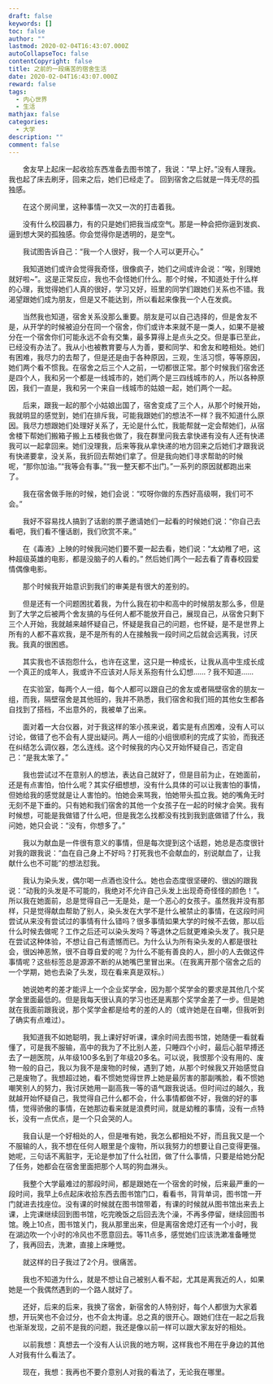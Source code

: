 ```yaml
---
draft: false
keywords: []
toc: false
author: ""
lastmod: 2020-02-04T16:43:07.000Z
autoCollapseToc: false
contentCopyright: false
title: 之前的一段痛苦的宿舍生活
date: 2020-02-04T16:43:07.000Z
reward: false
tags:
  - 内心世界
  - 生活
mathjax: false
categories:
  - 大学
description: ""
comment: false
---
```


&#8195;&#8195;舍友早上起床一起收拾东西准备去图书馆了，我说：“早上好。”没有人理我。我也起了床去刷牙，回来之后，她们已经走了。
回到宿舍之后就是一阵无尽的孤独感。

<!--more-->


&#8195;&#8195;在这个房间里，这种事情一次又一次的打击着我。

&#8195;&#8195;没有什么校园暴力，有的只是她们把我当成空气。那是一种会把你逼到发疯、逼到想大哭的孤独感。你会觉得你是透明的，是空气。

&#8195;&#8195;我试图告诉自己：“我一个人很好，我一个人可以更开心。”

&#8195;&#8195;我知道她们或许会觉得我奇怪，很像疯子，她们之间或许会说：“唉，别理她就好啦~”。这是正常反应，我也不会怪她们什么。那个时候，不知道处于什么样的心理，我觉得她们人真的很好，学习又好，班里的同学们跟她们关系也不错。我渴望跟她们成为朋友，但是又不能达到，所以看起来像我一个人在发疯。

&#8195;&#8195;当然我也知道，宿舍关系没那么重要。朋友是可以自己选择的，但是舍友不是，从开学的时候被迫分在同一个宿舍，你们或许本来就不是一类人，如果不是被分在一个宿舍你们可能永远不会有交集，最多算得上是点头之交。但是事已至此，已经没有办法了。我从小也被教育要与人为善，要和同学、和舍友和睦相处。她们有困难，我尽力的去帮了，但是还是由于各种原因，三观，生活习惯，等等原因，她们两个看不惯我。在宿舍之后三个人之前，一切都很正常。那个时候我们宿舍还是四个人，我和另一个都是一线城市的，她们两个是三四线城市的人，所以各种原因，我们一直是，我和另一个来自一线城市的姑娘一起，她们两个一起。

&#8195;&#8195;后来，跟我一起的那个小姑娘出国了，宿舍变成了三个人，从那个时候开始，我就明显的感觉到，她们在排斥我，可能我跟她们的想法不一样？我不知道什么原因。我尽力想跟她们处理好关系了，无论是什么忙，我能帮就一定会帮她们，从宿舍楼下帮她们搬箱子搬上五楼我也做了，我在群里问我去拿快递有没有人还有快递我可以一起拿回来。她们没理我，后来等我从拿快递的地方回来之后她们才跟我说有快递要拿，没关系，我折回去帮她们拿了。但是我向她们寻求帮助的时候呢，“那你加油。”“我等会有事。”“我一整天都不出门。”一系列的原因就都跑出来了。

&#8195;&#8195;我在宿舍做手账的时候，她们会说：“哎呀你做的东西好高级啊，我们可不会。”

&#8195;&#8195;我好不容易找人搞到了话剧的票子邀请她们一起看的时候她们说：“你自己去看吧，我们看不懂话剧，我们欣赏不来。”

&#8195;&#8195;在《毒液》上映的时候我问她们要不要一起去看，她们说：“太幼稚了吧，这种超级英雄的电影，都是没脑子的人看的。” 然后她们两个一起去看了青春校园爱情偶像电影。

&#8195;&#8195;那个时候我开始意识到我们的审美是有很大的差别的。

&#8195;&#8195;但是还有一个问题困扰着我，为什么我在初中和高中的时候朋友那么多，但是到了大学之后被两个舍友搞的与任何人都不能放开自己，展现自己，从宿舍只剩下三个人开始，我就越来越怀疑自己，怀疑是我自己的问题，也怀疑，是不是世界上所有的人都不喜欢我，是不是所有的人在接触我一段时间之后就会远离我，讨厌我。我真的很困惑。

&#8195;&#8195;其实我也不该抱怨什么，也许在这里，这只是一种成长，让我从高中生成长成一个真正的成年人，我或许不应该对人际关系抱有什么幻想……？我不知道……

&#8195;&#8195;在实验室，每两个人一组，每个人都可以跟自己的舍友或者隔壁宿舍的朋友一组，而我，隔壁宿舍是其他班的，我并不熟悉，我们宿舍和我们班的其他女生都各自找到了搭档，不出意外的，我被单了出来。

&#8195;&#8195;面对着一大台仪器，对于我这样的笨小孩来说，着实是有点困难，没有人可以讨论，做错了也不会有人提出疑问。两人一组的小组很顺利的完成了实验，而我还在纠结怎么调仪器，怎么连线。这个时候我的内心又开始怀疑自己，否定自己：“是我太笨了。”

&#8195;&#8195;我也尝试过不在意别人的想法，表达自己就好了，但是目前为止，在她面前，还是有点害怕，怕什么呢？其实仔细想想，没有什么具体的可以让我害怕的事情，但她给我的感觉就是让人害怕的。怕她会来骂我，怕她带头孤立我。她的嘴角无时无刻不是下垂的。只有她和我们宿舍的其他一个女孩子在一起的时候才会笑。我有时候想，可能是我做错了什么吧，但是我怎么找都没有找到我到底做错了什么，我问她，她只会说：“没有，你想多了。”

&#8195;&#8195;我以为献血是一件很有意义的事情，但是每次提到这个话题，她总是态度很针对我的跟我说：“血在自己身上不好吗？打死我也不会献血的，别说献血了，让我献什么也不可能”的想法怼我。

&#8195;&#8195;我认为染头发，偶尔喝一点酒也没什么。她也会态度很坚硬的、很凶的跟我说：“动我的头发是不可能的，我绝对不允许自己头发上出现奇奇怪怪的颜色！”。所以我在她面前，总是觉得自己一无是处，是一个恶心的女孩子。虽然我并没有那样，只是觉得献血帮助了别人，染头发在大学不是什么被禁止的事情，在这段时间尝试从来没有尝试过的事情有什么错吗？很多事情如果大学的时候不去做，那以后什么时候去做呢？工作之后还可以染头发吗？等退休之后就更难染头发了。我只是在尝试这种体验，不想让自己有遗憾而已。为什么认为所有染头发的人都是很社会，很凶神恶煞，很不自尊自爱的呢？为什么不能有善良的人，胆小的人去做这件事情呢？这些标签总是源源不断的从她嘴巴里冒出来。（在我离开那个宿舍之后的一个学期，她也去染了头发，现在看来真是双标。）

&#8195;&#8195;她说她考的差才能评上一个企业奖学金，因为那个奖学金的要求是其他几个奖学金里面最低的。但是我每天很认真的学习也还是离那个奖学金差了一步。但是她就在我面前跟我说，那个奖学金都是给考的差的人的（或许她是在自嘲，但我听到了确实有点难过）。

&#8195;&#8195;我知道我不如她聪明，我上课好好听课，课余时间去图书馆，她随便一看就看懂了，可是我不服输，高中的我为了不比别人差，只睡四个小时，最后心脏早搏还去了一趟医院，从年级100多名到了年级20多名。可以说，我恨那个没有用的、废物一般的自己，我以为我不是废物的时候，遇到了她，从那个时候我又开始感觉自己是废物了。我想超过她，看不惯她觉得世界上她是最厉害的那副嘴脸，看不惯她嘲笑别人的努力，我讨厌她用一副高我一等的语气跟我说话。但时间过的越久，我就越开始怀疑自己，我觉得自己什么都不会，什么事情都做不好，我做的好的事情，觉得骄傲的事情，在她那边看来就是浪费时间，就是幼稚的事情，没有一点特长，没有一点优点，是一个只会哭的人。

&#8195;&#8195;我自认是一个好相处的人，但是唯有她，我怎么都相处不好，而且我又是一个不服输的人，我不想在任何人眼里是个废物，所以我努力的想要让自己变得更强。她呢，三句话不离脏字，无论是参加了什么社团，做了什么事情，只要是给她分配了任务，她都会在宿舍里面把那个人骂的狗血淋头。

&#8195;&#8195;我整个大学最难过的那段时间，都是跟她在一个宿舍的时候，后来最严重的一段时间，我早上6点起床收拾东西去图书馆门口，看看书，背背单词，图书馆一开门就进去找座位。没有课的时候就在图书馆带着，有课的时候就从图书馆出来去上课，上完课继续回到图书馆，吃完晚饭之后回去洗个澡，不再多停留，继续回图书馆。晚上10点，图书馆关门，我从那里出来，但是离宿舍熄灯还有一个小时，我在湖边吹一个小时的冷风也不愿意回去。等11点多，感觉她们应该洗漱准备睡觉了，我再回去，洗漱，直接上床睡觉。

&#8195;&#8195;就这样的日子我过了2个月。很痛苦。

&#8195;&#8195;我也不知道为什么，就是不想让自己被别人看不起，尤其是离我近的人，如果她是一个我偶然遇到的一个路人就好了。

&#8195;&#8195;还好，后来的后来，我换了宿舍，新宿舍的人特别好，每个人都很为大家着想，开玩笑也不会过分，也不会太拘谨。总之真的很开心。跟她们住在一起之后我也渐渐发现，之前不是我的问题，我还是像以前一样可以跟大家友好的相处。

&#8195;&#8195;以前我想：真想去一个没有人认识我的地方啊，这样我也不用在乎身边的其他人对我有什么看法了。

&#8195;&#8195;现在，我想：我再也不要介意别人对我的看法了，无论我在哪里。




